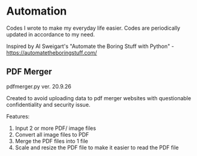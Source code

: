 # Automation
Codes I wrote to make my everyday life easier. Codes are periodically updated in accordance to my need.

Inspired by Al Sweigart's "Automate the Boring Stuff with Python" - https://automatetheboringstuff.com/

## PDF Merger
pdfmerger.py ver. 20.9.26

Created to avoid uploading data to pdf merger websites with questionable confidentiality and security issue.

Features:
  1. Input 2 or more PDF/ image files
  2. Convert all image files to PDF
  3. Merge the PDF files into 1 file
  4. Scale and resize the PDF file to make it easier to read the PDF file

